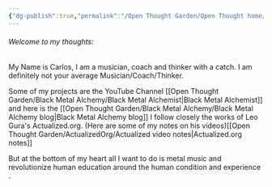 ```yaml
---
{"dg-publish":true,"permalink":"/Open Thought Garden/Open Thought home/","tags":["gardenEntry"]}
---
```



###### Welcome to my thoughts:

My Name is Carlos, I am a musician, coach and thinker with a catch. I am definitely not your average Musician/Coach/Thinker.

Some of my projects are the YouTube Channel [[Open Thought Garden/Black Metal Alchemy/Black Metal Alchemist\|Black Metal Alchemist]] and here is the [[Open Thought Garden/Black Metal Alchemy/Black Metal Alchemy blog\|Black Metal Alchemy blog]]
I follow closely the works of Leo Gura's Actualized.org. (Here are some of my notes on his videos)[[Open Thought Garden/ActualizedOrg/Actualized video notes\|Actualized.org notes]]

But at the bottom of my heart all I want to do is metal music and revolutionize human education around the human condition and experience .